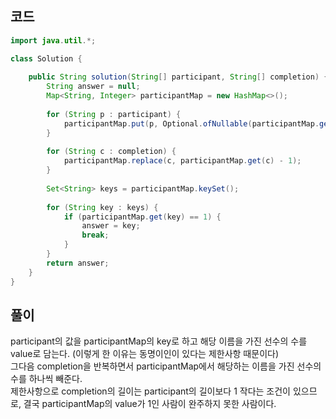 ## 코드
```java
import java.util.*;

class Solution {
    
    public String solution(String[] participant, String[] completion) {
        String answer = null;
        Map<String, Integer> participantMap = new HashMap<>();
        
        for (String p : participant) {
            participantMap.put(p, Optional.ofNullable(participantMap.get(p)).orElse(0) + 1);
        }
        
        for (String c : completion) {
            participantMap.replace(c, participantMap.get(c) - 1);
        }
        
        Set<String> keys = participantMap.keySet();
        
        for (String key : keys) {
            if (participantMap.get(key) == 1) {
                answer = key;
                break;
            }
        }
        return answer;
    }
}
```

## 풀이
participant의 값을 participantMap의 key로 하고 해당 이름을 가진 선수의 수를 value로 담는다. (이렇게 한 이유는 동명이인이 있다는 제한사항 때문이다)   
그다음 completion을 반복하면서 participantMap에서 해당하는 이름을 가진 선수의 수를 하나씩 빼준다.   
제한사항으로 completion의 길이는 participant의 길이보다 1 작다는 조건이 있으므로, 결국 participantMap의 value가 1인 사람이 완주하지 못한 사람이다.


